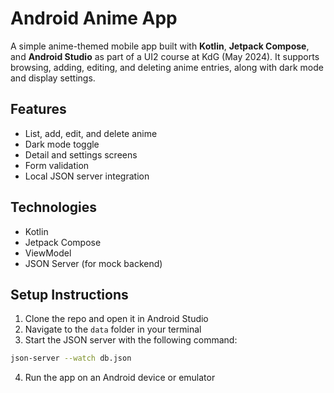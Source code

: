 # Android Anime App

A simple anime-themed mobile app built with **Kotlin**, **Jetpack Compose**, and **Android Studio** as part of a UI2 course at KdG (May 2024). It supports browsing, adding, editing, and deleting anime entries, along with dark mode and display settings.

## Features

- List, add, edit, and delete anime
- Dark mode toggle
- Detail and settings screens
- Form validation
- Local JSON server integration

## Technologies

- Kotlin  
- Jetpack Compose  
- ViewModel  
- JSON Server (for mock backend)

## Setup Instructions

1. Clone the repo and open it in Android Studio  
2. Navigate to the `data` folder in your terminal  
3. Start the JSON server with the following command:  
```bash
json-server --watch db.json
```
4. Run the app on an Android device or emulator


